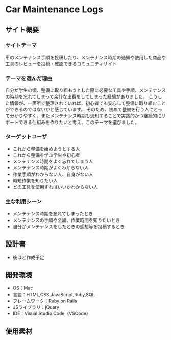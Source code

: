 # Car Maintenance Logs
## サイト概要
### サイトテーマ
車のメンテナンス手順を投稿したり、メンテナンス時期の通知や使用した商品や工具のレビューを投稿・確認できるコミュニティサイト
​
### テーマを選んだ理由
自分が学生の頃、整備に取り組もうとした際に必要な工具や手順、メンテナンスの時期を忘れてしまって余計な出費をしてしまった経験がありました。
こうした情報が、一箇所で整理されていれば、初心者でも安心して整備に取り組むことができるのではないかと感じています。
そのため、初めて整備を行う人にとって分かりやすく、またメンテナンス時期も通知することで実践的かつ継続的にサポートできる仕組みを作りたいと考え、このテーマを選びました。

### ターゲットユーザ
- これから整備を始めようとする人
- これから整備を学ぶ学生や初心者
- メンテナンス時期をよく忘れてしまう人
- メンテナンス時期がよくわからない人
- 作業手順がわからない人、自身がない人
- 時短作業を知りたい人
- どの工具を使用すればいいかわからない人
​
### 主な利用シーン
- メンテナンス時期を忘れてしまったとき
- メンテナンスの手順や金額、作業時間を知りたいとき
- 自分がメンテナンスをしたときの感想等を投稿するとき

## 設計書
- 後ほど作成予定
​
## 開発環境
- OS：Mac
- 言語：HTML,CSS,JavaScript,Ruby,SQL
- フレームワーク：Ruby on Rails
- JSライブラリ：jQuery
- IDE：Visual Studio Code（VSCode）
​
## 使用素材

